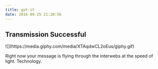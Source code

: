 ```yaml
---
title: got-it
date: 2016-09-25 21:20:56
---
```


## Transmission Successful

<div class="stretch">
    ![](https://media.giphy.com/media/XTAqdwCL2oEus/giphy.gif)
</div>
  
Right now your message is flying through the interwebs at the speed of light. Technology.
